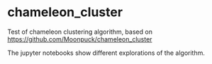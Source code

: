 # chameleon_cluster
Test of chameleon clustering algorithm, based on https://github.com/Moonpuck/chameleon_cluster

The jupyter notebooks show different explorations of the algorithm.
